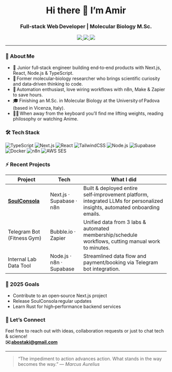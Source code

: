<!--
**Amirbostaki/Amirbostaki** is a ✨ _special_ ✨ repository because its `README.md`
appears on your GitHub profile.
-->

<h1 align="center">Hi&nbsp;there&nbsp;👋&nbsp;I’m Amir</h1>
<h3 align="center">Full‑stack Web Developer&nbsp;| Molecular Biology M.Sc.</h3>

<p align="center">
  <a href="https://www.linkedin.com/in/amir-abbas-bostaki">
    <img src="https://img.shields.io/badge/LinkedIn-0A66C2?logo=linkedin&logoColor=white" />
  </a>
  <a href="mailto:abostaki@gmail.com">
    <img src="https://img.shields.io/badge/Email-D14836?logo=gmail&logoColor=white" />
  </a>
  <a href="https://github.com/Amirbostaki">
    <img src="https://img.shields.io/github/followers/Amirbostaki?style=social" />
  </a>
</p>

---

### 🌱  About Me
- 🚀&nbsp;Junior full‑stack engineer building end‑to‑end products with Next.js, React, Node.js & TypeScript. 
- 🧬 Former molecular‑biology researcher who brings scientific curiosity and data‑driven thinking to code.  
- 🤖 Automation enthusiast, love wiring workflows with n8n, Make & Zapier to save  hours. 
- 🎓 Finishing an M.Sc. in Molecular Biology at the University of Padova (based in Vicenza, Italy).  
- 🏋️‍♂️ When away from the keyboard you’ll find me lifting weights, reading philosophy or watching Anime.

### 🛠  Tech Stack
![TypeScript](https://img.shields.io/badge/TypeScript-3178c6?logo=typescript&logoColor=white)
![Next.js](https://img.shields.io/badge/Next.js-000000?logo=next.js)
![React](https://img.shields.io/badge/React-61dafb?logo=react&logoColor=black)
![TailwindCSS](https://img.shields.io/badge/Tailwind-38bdf8?logo=tailwind-css&logoColor=white)
![Node.js](https://img.shields.io/badge/Node.js-3c873a?logo=node.js&logoColor=white)
![Supabase](https://img.shields.io/badge/Supabase-3ecf8e?logo=supabase&logoColor=white)
![Docker](https://img.shields.io/badge/Docker-2496ed?logo=docker&logoColor=white)
![n8n](https://img.shields.io/badge/n8n-f4a261?logo=n8n&logoColor=white)
![AWS SES](https://img.shields.io/badge/AWS_SES-ff9900?logo=amazon-aws&logoColor=white)

### ⚡  Recent Projects
| Project | Tech | What I did |
|---------|------|------------|
| **[SoulConsola](https://www.soulconsola.com)** | Next.js · Supabase · n8n | Built & deployed entire self‑improvement platform, integrated LLMs for personalized insights, automated onboarding emails.  |
| Telegram Bot (Fitness Gym) | Bubble.io · Zapier | Unified data from 3 labs & automated membership/schedule workflows, cutting manual work to minutes. |
| Internal Lab Data Tool | Node.js · n8n · Supabase | Streamlined data flow and payment/booking via Telegram bot integration.  |


### 🎯  2025 Goals
- Contribute to an open‑source Next.js project  
- Release SoulConsola regular updates   
- Learn Rust for high‑performance backend services  


### 🤝  Let’s Connect
Feel free to reach out with ideas, collaboration requests or just to chat tech & science!  
**✉️ abostaki@gmail.com**

---

> “The impediment to action advances action. What stands in the way becomes the way.” — *Marcus Aurelius*


<!--
**Amirbostaki/Amirbostaki** is a ✨ _special_ ✨ repository because its `README.md` (this file) appears on your GitHub profile.

Here are some ideas to get you started:

- 🔭 I’m currently working on ...
- 🌱 I’m currently learning ...
- 👯 I’m looking to collaborate on ...
- 🤔 I’m looking for help with ...
- 💬 Ask me about ...
- 📫 How to reach me: ...
- 😄 Pronouns: ...
- ⚡ Fun fact: ...
-->
